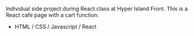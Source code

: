 Individual side project during React class at Hyper Island Front.
This is a React cafe page with a cart function.

* HTML / CSS / Javascript / React
   
